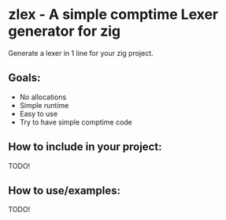 # zlex - A simple comptime Lexer generator for zig
Generate a lexer in 1 line for your zig project.

## Goals:
- No allocations
- Simple runtime
- Easy to use
- Try to have simple comptime code

## How to include in your project:
TODO!

## How to use/examples:
TODO!
